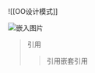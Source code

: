 ![[OO设计模式]]

![嵌入图片](https://cdn.sspai.com/editor/u_5b3wva6y/16046439513256.png?imageView2/2/w/1120/q/90/interlace/1/ignore-error/1)
>引用
>>引用嵌套引用



